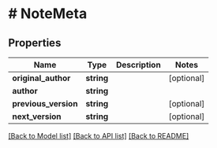 # # NoteMeta

## Properties

Name | Type | Description | Notes
------------ | ------------- | ------------- | -------------
**original_author** | **string** |  | [optional]
**author** | **string** |  |
**previous_version** | **string** |  | [optional]
**next_version** | **string** |  | [optional]

[[Back to Model list]](../../README.md#models) [[Back to API list]](../../README.md#endpoints) [[Back to README]](../../README.md)
